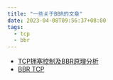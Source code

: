```yaml
---
title: "一些关于BBR的文章"
date: 2023-04-08T09:56:37+08:00
tags:
  - tcp
  - bbr
---
```


- [TCP拥塞控制及BBR原理分析](https://cloud.tencent.com/developer/article/1369617)
- [BBR TCP](https://labs.apnic.net/index.php/2017/05/05/bbr-tcp/)
